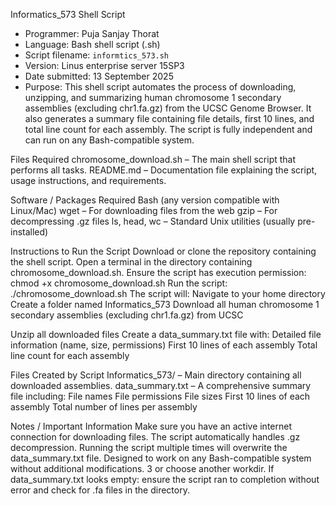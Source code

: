 Informatics_573 Shell Script

- Programmer: Puja Sanjay Thorat  
- Language: Bash shell script (.sh)
- Script filename: `informtics_573.sh`  
- Version: Linus enterprise server 15SP3 
- Date submitted: 13 September 2025  
- Purpose: This shell script automates the process of downloading, unzipping, and summarizing human chromosome 1 secondary assemblies (excluding chr1.fa.gz) from the UCSC Genome Browser. It also generates a summary file containing file details, first 10 lines, and total line count for each assembly. The script is fully independent and can run on any Bash-compatible system. 

Files Required
chromosome_download.sh – The main shell script that performs all tasks.
README.md – Documentation file explaining the script, usage instructions, and requirements.

Software / Packages Required
Bash (any version compatible with Linux/Mac)
wget – For downloading files from the web
gzip – For decompressing .gz files
ls, head, wc – Standard Unix utilities (usually pre-installed)

Instructions to Run the Script
Download or clone the repository containing the shell script.
Open a terminal in the directory containing chromosome_download.sh.
Ensure the script has execution permission:
chmod +x chromosome_download.sh
Run the script:
./chromosome_download.sh
The script will:
Navigate to your home directory
Create a folder named Informatics_573
Download all human chromosome 1 secondary assemblies (excluding chr1.fa.gz) from UCSC

Unzip all downloaded files
Create a data_summary.txt file with:
Detailed file information (name, size, permissions)
First 10 lines of each assembly
Total line count for each assembly

Files Created by Script
Informatics_573/ – Main directory containing all downloaded assemblies.
data_summary.txt – A comprehensive summary file including:
File names
File permissions
File sizes
First 10 lines of each assembly
Total number of lines per assembly

Notes / Important Information
Make sure you have an active internet connection for downloading files.
The script automatically handles .gz decompression.
Running the script multiple times will overwrite the data_summary.txt file.
Designed to work on any Bash-compatible system without additional modifications.
3 or choose another workdir.
If data_summary.txt looks empty: ensure the script ran to completion without error and check for .fa files in the directory.
